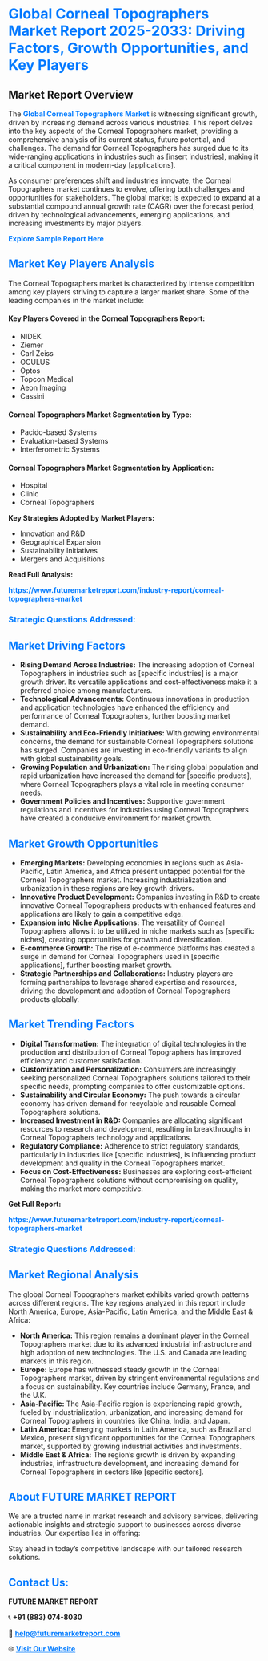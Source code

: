 <h1 style="color: #007BFF;">Global Corneal Topographers Market Report 2025-2033: Driving Factors, Growth Opportunities, and Key Players</h1>

<section id="overview">
<h2>Market Report Overview</h2>
<p>The <a href="https://www.futuremarketreport.com/industry-report/corneal-topographers-market" style="color: #007BFF; text-decoration: none;"><strong>Global Corneal Topographers Market</strong></a> is witnessing significant growth, driven by increasing demand across various industries. This report delves into the key aspects of the Corneal Topographers market, providing a comprehensive analysis of its current status, future potential, and challenges. The demand for Corneal Topographers has surged due to its wide-ranging applications in industries such as [insert industries], making it a critical component in modern-day [applications].</p>
<p>As consumer preferences shift and industries innovate, the Corneal Topographers market continues to evolve, offering both challenges and opportunities for stakeholders. The global market is expected to expand at a substantial compound annual growth rate (CAGR) over the forecast period, driven by technological advancements, emerging applications, and increasing investments by major players.</p>
</section>

<section id="overview">
<p><a href="https://www.futuremarketreport.com/request-sample/reportId=124975" style="color: #007BFF; text-decoration: none;"><strong>Explore Sample Report Here</strong></a></p>
</section>

<section id="key-players">
<h2 style="color: #007BFF;">Market Key Players Analysis</h2>
<p>The Corneal Topographers market is characterized by intense competition among key players striving to capture a larger market share. Some of the leading companies in the market include:</p>
<h4>Key Players Covered in the Corneal Topographers Report:</h4>
<ul><li>NIDEK</li><li>Ziemer</li><li>Carl Zeiss</li><li>OCULUS</li><li>Optos</li><li>Topcon Medical</li><li>Aeon Imaging</li><li>Cassini</li></ul>
<h4>Corneal Topographers Market Segmentation by Type:</h4>
<ul><li>Pacido-based Systems</li><li>Evaluation-based Systems</li><li>Interferometric Systems</li></ul>

<h4>Corneal Topographers Market Segmentation by Application:</h4>
<ul><li>Hospital</li><li>Clinic</li><li>Corneal Topographers</li></ul>
<p><strong>Key Strategies Adopted by Market Players:</strong></p>
<ul>
<li>Innovation and R&D</li>
<li>Geographical Expansion</li>
<li>Sustainability Initiatives</li>
<li>Mergers and Acquisitions</li>
</ul>
</section>

<section>
<p><strong>Read Full Analysis: </strong></p><a href="https://www.futuremarketreport.com/industry-report/corneal-topographers-market" style="color: #007BFF; text-decoration: none;"><strong>https://www.futuremarketreport.com/industry-report/corneal-topographers-market</strong></a>
<h3 style="color: #007BFF;">Strategic Questions Addressed:</h3>
</section>

<section id="driving-factors">
<h2 style="color: #007BFF;">Market Driving Factors</h2>
<ul>
<li><strong>Rising Demand Across Industries:</strong> The increasing adoption of Corneal Topographers in industries such as [specific industries] is a major growth driver. Its versatile applications and cost-effectiveness make it a preferred choice among manufacturers.</li>
<li><strong>Technological Advancements:</strong> Continuous innovations in production and application technologies have enhanced the efficiency and performance of Corneal Topographers, further boosting market demand.</li>
<li><strong>Sustainability and Eco-Friendly Initiatives:</strong> With growing environmental concerns, the demand for sustainable Corneal Topographers solutions has surged. Companies are investing in eco-friendly variants to align with global sustainability goals.</li>
<li><strong>Growing Population and Urbanization:</strong> The rising global population and rapid urbanization have increased the demand for [specific products], where Corneal Topographers plays a vital role in meeting consumer needs.</li>
<li><strong>Government Policies and Incentives:</strong> Supportive government regulations and incentives for industries using Corneal Topographers have created a conducive environment for market growth.</li>
</ul>
</section>

<section id="growth-opportunities">
<h2 style="color: #007BFF;">Market Growth Opportunities</h2>
<ul>
<li><strong>Emerging Markets:</strong> Developing economies in regions such as Asia-Pacific, Latin America, and Africa present untapped potential for the Corneal Topographers market. Increasing industrialization and urbanization in these regions are key growth drivers.</li>
<li><strong>Innovative Product Development:</strong> Companies investing in R&D to create innovative Corneal Topographers products with enhanced features and applications are likely to gain a competitive edge.</li>
<li><strong>Expansion into Niche Applications:</strong> The versatility of Corneal Topographers allows it to be utilized in niche markets such as [specific niches], creating opportunities for growth and diversification.</li>
<li><strong>E-commerce Growth:</strong> The rise of e-commerce platforms has created a surge in demand for Corneal Topographers used in [specific applications], further boosting market growth.</li>
<li><strong>Strategic Partnerships and Collaborations:</strong> Industry players are forming partnerships to leverage shared expertise and resources, driving the development and adoption of Corneal Topographers products globally.</li>
</ul>
</section>

<section id="trending-factors">
<h2 style="color: #007BFF;">Market Trending Factors</h2>
<ul>
<li><strong>Digital Transformation:</strong> The integration of digital technologies in the production and distribution of Corneal Topographers has improved efficiency and customer satisfaction.</li>
<li><strong>Customization and Personalization:</strong> Consumers are increasingly seeking personalized Corneal Topographers solutions tailored to their specific needs, prompting companies to offer customizable options.</li>
<li><strong>Sustainability and Circular Economy:</strong> The push towards a circular economy has driven demand for recyclable and reusable Corneal Topographers solutions.</li>
<li><strong>Increased Investment in R&D:</strong> Companies are allocating significant resources to research and development, resulting in breakthroughs in Corneal Topographers technology and applications.</li>
<li><strong>Regulatory Compliance:</strong> Adherence to strict regulatory standards, particularly in industries like [specific industries], is influencing product development and quality in the Corneal Topographers market.</li>
<li><strong>Focus on Cost-Effectiveness:</strong> Businesses are exploring cost-efficient Corneal Topographers solutions without compromising on quality, making the market more competitive.</li>
</ul>
</section>

<section>
<p><strong>Get Full Report: </strong></p><a href="https://www.futuremarketreport.com/industry-report/corneal-topographers-market" style="color: #007BFF; text-decoration: none;"><strong>https://www.futuremarketreport.com/industry-report/corneal-topographers-market</strong></a>
<h3 style="color: #007BFF;">Strategic Questions Addressed:</h3>
</section>


<section id="regional-analysis">
<h2 style="color: #007BFF;">Market Regional Analysis</h2>
<p>The global Corneal Topographers market exhibits varied growth patterns across different regions. The key regions analyzed in this report include North America, Europe, Asia-Pacific, Latin America, and the Middle East & Africa:</p>
<ul>
<li><strong>North America:</strong> This region remains a dominant player in the Corneal Topographers market due to its advanced industrial infrastructure and high adoption of new technologies. The U.S. and Canada are leading markets in this region.</li>
<li><strong>Europe:</strong> Europe has witnessed steady growth in the Corneal Topographers market, driven by stringent environmental regulations and a focus on sustainability. Key countries include Germany, France, and the U.K.</li>
<li><strong>Asia-Pacific:</strong> The Asia-Pacific region is experiencing rapid growth, fueled by industrialization, urbanization, and increasing demand for Corneal Topographers in countries like China, India, and Japan.</li>
<li><strong>Latin America:</strong> Emerging markets in Latin America, such as Brazil and Mexico, present significant opportunities for the Corneal Topographers market, supported by growing industrial activities and investments.</li>
<li><strong>Middle East & Africa:</strong> The region’s growth is driven by expanding industries, infrastructure development, and increasing demand for Corneal Topographers in sectors like [specific sectors].</li>
</ul>
</section>

<footer>
<h2 style="color: #007BFF;">About FUTURE MARKET REPORT</h2>
<p>We are a trusted name in market research and advisory services, delivering actionable insights and strategic support to businesses across diverse industries. Our expertise lies in offering:</p>

<p>Stay ahead in today’s competitive landscape with our tailored research solutions.</p>

<h2 style="color: #007BFF;">Contact Us:</h2>
<p><strong>FUTURE MARKET REPORT</strong></p>
<p>📞 <strong>+91 (883) 074-8030</strong></p>
<p>📧 <strong><a href="mailto:help@futuremarketreport.com" style="color: #007BFF;">help@futuremarketreport.com</a></strong></p>
<p>🌐 <strong><a href="https://www.futuremarketreport.com/" style="color: #007BFF;">Visit Our Website</a></strong></p>
</footer>